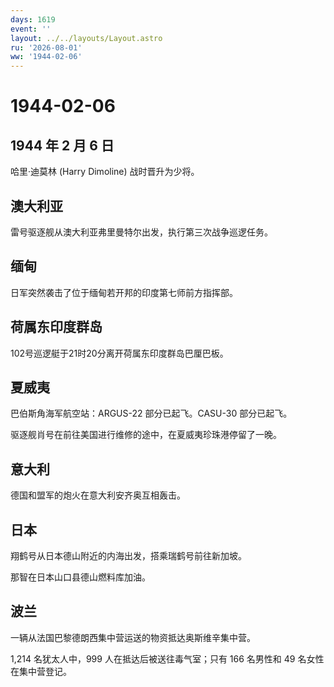 ```yaml
---
days: 1619
event: ''
layout: ../../layouts/Layout.astro
ru: '2026-08-01'
ww: '1944-02-06'
---
```


# 1944-02-06

## 1944 年 2 月 6 日

哈里·迪莫林 (Harry Dimoline) 战时晋升为少将。

## 澳大利亚

雷号驱逐舰从澳大利亚弗里曼特尔出发，执行第三次战争巡逻任务。

## 缅甸

日军突然袭击了位于缅甸若开邦的印度第七师前方指挥部。

## 荷属东印度群岛

102号巡逻艇于21时20分离开荷属东印度群岛巴厘巴板。

## 夏威夷

巴伯斯角海军航空站：ARGUS-22 部分已起飞。CASU-30 部分已起飞。

驱逐舰肖号在前往美国进行维修的途中，在夏威夷珍珠港停留了一晚。

## 意大利

德国和盟军的炮火在意大利安齐奥互相轰击。

## 日本

翔鹤号从日本德山附近的内海出发，搭乘瑞鹤号前往新加坡。

那智在日本山口县德山燃料库加油。

## 波兰

一辆从法国巴黎德朗西集中营运送的物资抵达奥斯维辛集中营。

1,214 名犹太人中，999 人在抵达后被送往毒气室；只有 166 名男性和 49
名女性在集中营登记。